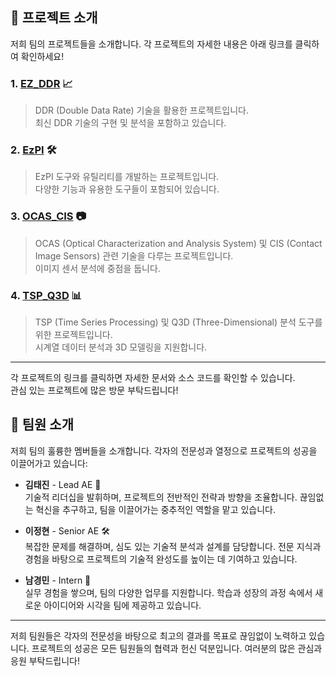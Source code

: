 ## 🌟 프로젝트 소개

저희 팀의 프로젝트들을 소개합니다. 각 프로젝트의 자세한 내용은 아래 링크를 클릭하여 확인하세요!

### 1. [EZ_DDR](https://github.com/ANSYS-KOREA/EZ_DDR) 📈
> DDR (Double Data Rate) 기술을 활용한 프로젝트입니다.  
> 최신 DDR 기술의 구현 및 분석을 포함하고 있습니다.

### 2. [EzPI](https://github.com/ANSYS-KOREA/EzPI) 🛠️
> EzPI 도구와 유틸리티를 개발하는 프로젝트입니다.  
> 다양한 기능과 유용한 도구들이 포함되어 있습니다.

### 3. [OCAS_CIS](https://github.com/ANSYS-KOREA/OCAS_CIS) 📷
> OCAS (Optical Characterization and Analysis System) 및 CIS (Contact Image Sensors) 관련 기술을 다루는 프로젝트입니다.  
> 이미지 센서 분석에 중점을 둡니다.

### 4. [TSP_Q3D](https://github.com/ANSYS-KOREA/TSP_Q3D) 📊
> TSP (Time Series Processing) 및 Q3D (Three-Dimensional) 분석 도구를 위한 프로젝트입니다.  
> 시계열 데이터 분석과 3D 모델링을 지원합니다.

---

각 프로젝트의 링크를 클릭하면 자세한 문서와 소스 코드를 확인할 수 있습니다.  
관심 있는 프로젝트에 많은 방문 부탁드립니다!

## 👥 팀원 소개

저희 팀의 훌륭한 멤버들을 소개합니다. 각자의 전문성과 열정으로 프로젝트의 성공을 이끌어가고 있습니다:

- **김태진** - Lead AE 🌟  
  기술적 리더십을 발휘하며, 프로젝트의 전반적인 전략과 방향을 조율합니다. 끊임없는 혁신을 추구하고, 팀을 이끌어가는 중추적인 역할을 맡고 있습니다.

- **이정현** - Senior AE 🛠️  
  복잡한 문제를 해결하며, 심도 있는 기술적 분석과 설계를 담당합니다. 전문 지식과 경험을 바탕으로 프로젝트의 기술적 완성도를 높이는 데 기여하고 있습니다.

- **남경민** - Intern 🚀  
  실무 경험을 쌓으며, 팀의 다양한 업무를 지원합니다. 학습과 성장의 과정 속에서 새로운 아이디어와 시각을 팀에 제공하고 있습니다.

---

저희 팀원들은 각자의 전문성을 바탕으로 최고의 결과를 목표로 끊임없이 노력하고 있습니다. 프로젝트의 성공은 모든 팀원들의 협력과 헌신 덕분입니다. 여러분의 많은 관심과 응원 부탁드립니다!
